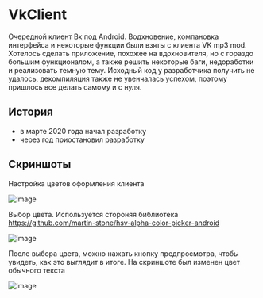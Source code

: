 # VkClient
Очередной клиент Вк под Android. Водхновение, компановка интерфейса и некоторые функции были взяты с клиента VK mp3 mod. Хотелось сделать приложение, похожее на вдохновителя, но с гораздо большим функционалом, а также решить некоторые баги, недоработки и реализовать темную тему. Исходный код у разработчика получить не удалось, декомпиляция также не увенчалась успехом, поэтому пришлось все делать самому и с нуля.

## История

* в марте 2020 года начал разработку
* через год приостановил разработку

## Скриншоты

Настройка цветов оформления клиента

![image](https://user-images.githubusercontent.com/93870232/178135817-7e9cf2f6-3cc3-4b7b-8b89-1306bf3f49b1.png)

Выбор цвета. Используется стороняя библиотека https://github.com/martin-stone/hsv-alpha-color-picker-android

![image](https://user-images.githubusercontent.com/93870232/178136097-b18ebf32-6dad-4225-a8c2-b150bd87a34b.png)

После выбора цвета, можно нажать кнопку предпросмотра, чтобы увидеть, как это выглядит в итоге. На скриншоте был изменен цвет обычного текста

![image](https://user-images.githubusercontent.com/93870232/178147675-27185011-cbfd-4667-adfd-8da04bc187dc.png)

